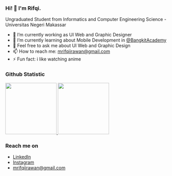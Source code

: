 ### Hi! 👋 I'm Rifqi.

Ungraduated Student from Informatics and Computer Engineering Science - Universitas Negeri Makassar

- 🔭 I’m currently working as UI Web and Graphic Designer
- 🌱 I’m currently learning about Mobile Development in <a href="https://grow.google/intl/id_id/bangkit/?tab=machine-learning">@BangkitAcademy</a>
- 💬 Feel free to ask me about UI Web and Graphic Design
- 📫 How to reach me: mrifqiirawan@gmail.com
- ⚡ Fun fact: i like watching anime

### Github Statistic
<p align="left">
<a href="https://github.com/heireev">
  <img height="160em" src="https://github-readme-stats-eight-theta.vercel.app/api?username=heireev&show_icons=true&theme=algolia&include_all_commits=true&count_private=true"/>
  <img height="160em" src="https://github-readme-stats-eight-theta.vercel.app/api/top-langs/?username=heireev&layout=compact&langs_count=8&theme=algolia"/>
</a>
</p>

### Reach me on
- <a href="https://linkedin.com/in/heireev/">LinkedIn</a>
- <a href="https://instagram.com/in/heireev/">Instagram</a>
- mrifqiirawan@gmail.com
